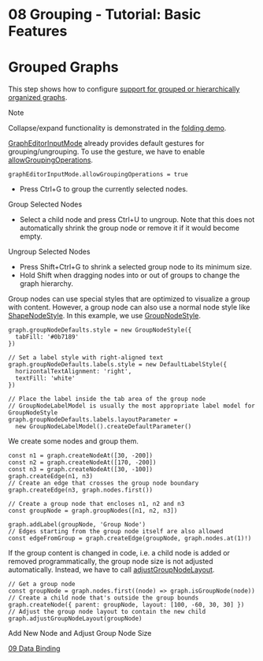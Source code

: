 <!--
 //////////////////////////////////////////////////////////////////////////////
 // @license
 // This file is part of yFiles for HTML 2.6.
 // Use is subject to license terms.
 //
 // Copyright (c) 2000-2024 by yWorks GmbH, Vor dem Kreuzberg 28,
 // 72070 Tuebingen, Germany. All rights reserved.
 //
 //////////////////////////////////////////////////////////////////////////////
-->
# 08 Grouping - Tutorial: Basic Features

# Grouped Graphs

This step shows how to configure [support for grouped or hierarchically organized graphs](https://docs.yworks.com/yfileshtml/#/dguide/interaction-support#interaction-grouping).

Note

Collapse/expand functionality is demonstrated in the [folding demo](./../../application-features/folding/index.html).

[GraphEditorInputMode](https://docs.yworks.com/yfileshtml/#/api/GraphEditorInputMode) already provides default gestures for grouping/ungrouping. To use the gesture, we have to enable [allowGroupingOperations](https://docs.yworks.com/yfileshtml/#/api/GraphEditorInputMode#GraphEditorInputMode-property-allowGroupingOperations).

```
graphEditorInputMode.allowGroupingOperations = true
```

- Press Ctrl+G to group the currently selected nodes.

Group Selected Nodes

- Select a child node and press Ctrl+U to ungroup. Note that this does not automatically shrink the group node or remove it if it would become empty.

Ungroup Selected Nodes

- Press Shift+Ctrl+G to shrink a selected group node to its minimum size.
- Hold Shift when dragging nodes into or out of groups to change the graph hierarchy.

Group nodes can use special styles that are optimized to visualize a group with content. However, a group node can also use a normal node style like [ShapeNodeStyle](https://docs.yworks.com/yfileshtml/#/api/ShapeNodeStyle). In this example, we use [GroupNodeStyle](https://docs.yworks.com/yfileshtml/#/api/GroupNodeStyle).

```
graph.groupNodeDefaults.style = new GroupNodeStyle({
  tabFill: '#0b7189'
})

// Set a label style with right-aligned text
graph.groupNodeDefaults.labels.style = new DefaultLabelStyle({
  horizontalTextAlignment: 'right',
  textFill: 'white'
})

// Place the label inside the tab area of the group node
// GroupNodeLabelModel is usually the most appropriate label model for GroupNodeStyle
graph.groupNodeDefaults.labels.layoutParameter =
  new GroupNodeLabelModel().createDefaultParameter()
```

We create some nodes and group them.

```
const n1 = graph.createNodeAt([30, -200])
const n2 = graph.createNodeAt([170, -200])
const n3 = graph.createNodeAt([30, -100])
graph.createEdge(n1, n3)
// Create an edge that crosses the group node boundary
graph.createEdge(n3, graph.nodes.first())

// Create a group node that encloses n1, n2 and n3
const groupNode = graph.groupNodes([n1, n2, n3])

graph.addLabel(groupNode, 'Group Node')
// Edges starting from the group node itself are also allowed
const edgeFromGroup = graph.createEdge(groupNode, graph.nodes.at(1)!)
```

If the group content is changed in code, i.e. a child node is added or removed programmatically, the group node size is not adjusted automatically. Instead, we have to call [adjustGroupNodeLayout](https://docs.yworks.com/yfileshtml/#/api/IGraph#IGraph-defaultmethod-adjustGroupNodeLayout).

```
// Get a group node
const groupNode = graph.nodes.first((node) => graph.isGroupNode(node))
// Create a child node that's outside the group bounds
graph.createNode({ parent: groupNode, layout: [100, -60, 30, 30] })
// Adjust the group node layout to contain the new child
graph.adjustGroupNodeLayout(groupNode)
```

Add New Node and Adjust Group Node Size

[09 Data Binding](../../tutorial-yfiles-basic-features/09-data-binding/)
